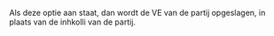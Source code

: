 Als deze optie aan staat, dan wordt de VE van de partij opgeslagen, in plaats van de inhkolli van de partij.